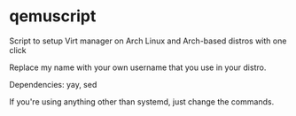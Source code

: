 # qemuscript
Script to setup Virt manager on Arch Linux and Arch-based distros with one click 

Replace my name with your own username that you use in your distro.

Dependencies: yay, sed

If you're using anything other than systemd, just change the commands.
